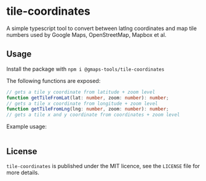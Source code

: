 # tile-coordinates

A simple typescript tool to convert between latlng coordinates and map tile numbers used by Google Maps, OpenStreetMap, Mapbox et al.

## Usage

Install the package with `npm i @gmaps-tools/tile-coordinates`

The following functions are exposed:

```typescript
// gets a tile y coordinate from latitude + zoom level
function getTileFromLat(lat: number, zoom: number): number;
// gets a tile x coordinate from longitude + zoom level
function getTileFromLng(lng: number, zoom: number): number;
// gets a tile x and y coordinate from coordinates + zoom level
```

Example usage:

```typescript
```

## License

`tile-coordinates` is published under the MIT licence, see the `LICENSE` file for more details.